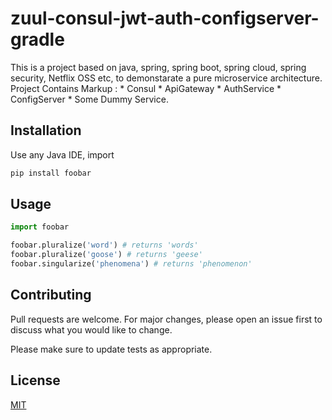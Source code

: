 # zuul-consul-jwt-auth-configserver-gradle

This is a project based on java, spring, spring boot, spring cloud, spring security, Netflix OSS etc, to demonstarate a pure microservice architecture.
Project Contains 
 Markup : * Consul
          * ApiGateway
          * AuthService
          * ConfigServer
          * Some Dummy Service.   


## Installation

Use any Java IDE, import 

```bash
pip install foobar
```

## Usage

```python
import foobar

foobar.pluralize('word') # returns 'words'
foobar.pluralize('goose') # returns 'geese'
foobar.singularize('phenomena') # returns 'phenomenon'
```

## Contributing
Pull requests are welcome. For major changes, please open an issue first to discuss what you would like to change.

Please make sure to update tests as appropriate.

## License
[MIT](https://choosealicense.com/licenses/mit/)

  
    
 
    
